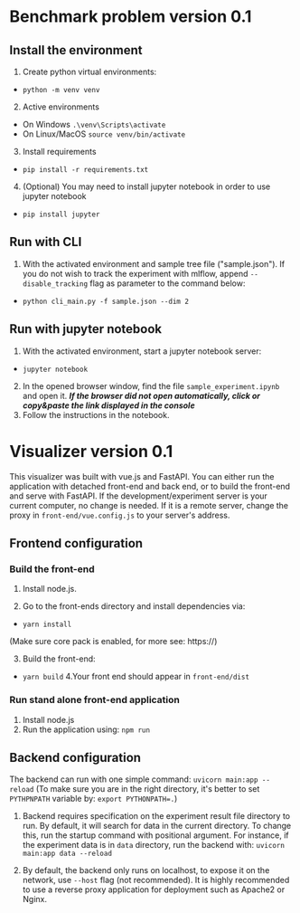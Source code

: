 # Benchmark problem version 0.1

## Install the environment
1. Create python virtual environments:
-  ```python -m venv venv```

2. Active environments

- On Windows ``.\venv\Scripts\activate ``
- On Linux/MacOS ``source venv/bin/activate``

3. Install requirements

- ``pip install -r requirements.txt``

4. (Optional) You may need to install jupyter notebook in order to use jupyter notebook
- ``pip install jupyter``

## Run with CLI
1. With the activated environment and sample tree file ("sample.json"). If you do not wish to track
the experiment with mlflow, append ``--disable_tracking`` flag as parameter to the command below:
- ``python cli_main.py -f sample.json --dim 2``

## Run with jupyter notebook
1. With the activated environment, start a jupyter notebook server:
- ``jupyter notebook``
2. In the opened browser window, find the file ``sample_experiment.ipynb`` and open it. ***If the browser did not open automatically, click or copy&paste the link displayed in the console***
3. Follow the instructions in the notebook.

# Visualizer version 0.1

This visualizer was built with vue.js and FastAPI. You can either run the application with detached front-end and back end,
or to build the front-end and serve with FastAPI. If the development/experiment server is your current computer, no change
is needed. If it is a remote server, change the proxy in ``front-end/vue.config.js`` to your server's address.

## Frontend configuration


### Build the front-end

1. Install node.js.

2. Go to the front-ends directory and install dependencies via:
- ``yarn install``

(Make sure core pack is enabled, for more see: https://)

3. Build the front-end:
- ``yarn build``
4.Your front end should appear in ``front-end/dist``

### Run stand alone front-end application

1. Install node.js
2. Run the application using:
``npm run``

## Backend configuration
The backend can run with one simple command: ``uvicorn main:app --reload``
(To make sure you are in the right directory, it's better to set ``PYTHPNPATH`` variable by: ``export PYTHONPATH=.``)


1. Backend requires specification on the experiment result file directory to run.
By default, it will search for data in the current directory. To change this, run the startup command with positional argument.
For instance, if the experiment data is in ``data`` directory, run the backend with:
``uvicorn main:app data --reload``

2. By default, the backend only runs on localhost, to expose it on the network, use ``--host`` flag (not recommended).
It is highly recommended to use a reverse proxy application for deployment such as Apache2 or Nginx.